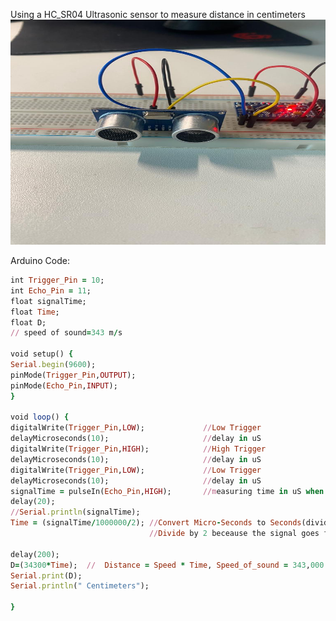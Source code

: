 Using a HC_SR04 Ultrasonic sensor to measure distance in centimeters
<br/>
<img src="https://github.com/S0undWav3s/ARDUINO_HC_SR04_Distance_Measuring/blob/main/PIC_01.jpg" width=540 HEIGHT=360>
<br/>




Arduino Code:
<br/>

```ruby
int Trigger_Pin = 10;
int Echo_Pin = 11;
float signalTime;
float Time;
float D;
// speed of sound=343 m/s

void setup() {
Serial.begin(9600);
pinMode(Trigger_Pin,OUTPUT);
pinMode(Echo_Pin,INPUT);  
}

void loop() {
digitalWrite(Trigger_Pin,LOW);             //Low Trigger
delayMicroseconds(10);                     //delay in uS
digitalWrite(Trigger_Pin,HIGH);            //High Trigger
delayMicroseconds(10);                     //delay in uS
digitalWrite(Trigger_Pin,LOW);             //Low Trigger
delayMicroseconds(10);                     //delay in uS
signalTime = pulseIn(Echo_Pin,HIGH);       //measuring time in uS when the Signal is received
delay(20);
//Serial.println(signalTime);
Time = (signalTime/1000000/2); //Convert Micro-Seconds to Seconds(divide by 1,000,000).
                               //Divide by 2 beceause the signal goes from the HC-SR04 to the object and back to the sensor(we need to measure the distance only to the object).

delay(200);
D=(34300*Time);  //  Distance = Speed * Time, Speed_of_sound = 343,000 cm/s and the time we have it from the 25 code line.
Serial.print(D);
Serial.println(" Centimeters");

}


```
